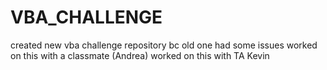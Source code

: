 # VBA_CHALLENGE
created new vba challenge repository bc old one had some issues 
worked on this with a classmate (Andrea)
worked on this with TA Kevin

